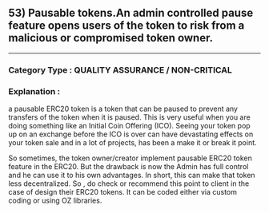 ##  53) Pausable tokens.An admin controlled pause feature opens users of the token to risk from a malicious or compromised token owner. 



---

### **Category Type** : QUALITY ASSURANCE / NON-CRITICAL


### **Explanation** : 

a pausable ERC20 token is a token that can be paused to prevent any transfers of the token when it is paused.
This is very useful when you are doing something like an Initial Coin Offering (ICO).
Seeing your token pop up on an exchange before the ICO is over can have devastating effects on your token sale and in a lot of projects,
 has been a make it or break it point.  

So sometimes, the token owner/creator implement  pausable ERC20 token feature in the ERC20.
But the drawback is now the Admin has full control and he can use it to his own advantages. In short, this can make that token less decentralized.
So , do check or recommend this point to client in the case of design their ERC20 tokens.
It can be coded either via custom coding or using OZ libraries.
   		   


